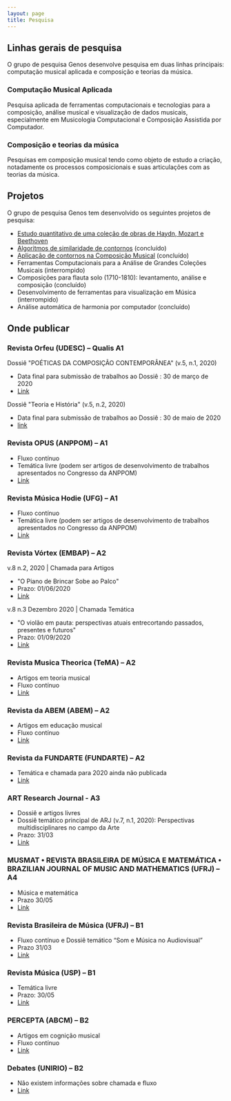 ```yaml
---
layout: page
title: Pesquisa
---
```


## Linhas gerais de pesquisa

O grupo de pesquisa Genos desenvolve pesquisa em duas linhas principais:
computação musical aplicada e composição e
teorias da música.

### Computação Musical Aplicada

Pesquisa aplicada de ferramentas computacionais e tecnologias para a
composição, análise musical e visualização de dados musicais,
especialmente em Musicologia Computacional e Composição Assistida por
Computador.

### Composição e teorias da música

Pesquisas em composição musical tendo como objeto de estudo a criação,
notadamente os processos composicionais e suas articulações com as
teorias da música.

## Projetos

O grupo de pesquisa Genos tem desenvolvido os seguintes projetos de 
pesquisa:

- [Estudo quantitativo de uma coleção de obras de Haydn, Mozart e Beethoven](https://marcos.sampaio.me/pt-br/projetos/hmb-analysis/)
- [Algoritmos de similaridade de contornos](https://marcos.sampaio.me/pt-br/projetos/contour-similarity/) (concluído)
- [Aplicação de contornos na Composição Musical](https://marcos.sampaio.me/pt-br/projetos/contour-composition/) (concluído)
- Ferramentas Computacionais para a Análise de Grandes Coleções Musicais 
  (interrompido)
- Composições para flauta solo (1710-1810): levantamento, análise e composição (concluído)
- Desenvolvimento de ferramentas para visualização em Música (interrompido)
- Análise automática de harmonia por computador (concluído)

## Onde publicar

### Revista Orfeu (UDESC) – Qualis A1

Dossiê "POÉTICAS DA COMPOSIÇÃO CONTEMPORÂNEA" (v.5, n.1, 2020)

- Data final para submissão de trabalhos ao Dossiê : 30 de março de 2020
- [Link](http://revistas.udesc.br/index.php/orfeu/announcement/view/246)

Dossiê "Teoria e História" (v.5, n.2, 2020)

- Data final para submissão de trabalhos ao Dossiê : 30 de maio de 2020
- [link](http://revistas.udesc.br/index.php/orfeu/announcement/view/272)

### Revista OPUS (ANPPOM) – A1

- Fluxo contínuo
- Temática livre (podem ser artigos de desenvolvimento de trabalhos
  apresentados no Congresso da ANPPOM)
- [Link](http://www.anppom.com.br/revista/index.php/opus/about/submissions#authorGuidelines)

### Revista Música Hodie (UFG) – A1

- Fluxo contínuo
- Temática livre (podem ser artigos de desenvolvimento de trabalhos
  apresentados no Congresso da ANPPOM)
- [Link](https://www.revistas.ufg.br/musica/about/submissions)

### Revista Vórtex (EMBAP) – A2

v.8 n.2, 2020 | Chamada para Artigos

- "O Piano de Brincar Sobe ao Palco"
- Prazo: 01/06/2020
- [Link](http://vortex.unespar.edu.br/call_v8_n2.pdf)

v.8 n.3 Dezembro 2020 | Chamada Temática

- "O violão em pauta: perspectivas atuais entrecortando passados,
  presentes e futuros"
- Prazo: 01/09/2020
- [Link](http://vortex.unespar.edu.br/call_v8_n3.pdf)

### Revista Musica Theorica (TeMA) – A2

- Artigos em teoria musical
- Fluxo contínuo
- [Link](https://tema.mus.br/revistas/index.php/musica-theorica/about/submissions#authorGuidelines)

### Revista da ABEM (ABEM) – A2

- Artigos em educação musical
- Fluxo contínuo
- [Link](http://www.abemeducacaomusical.com.br/revistas/revistaabem/index.php/revistaabem/about/submissions)

### Revista da FUNDARTE (FUNDARTE) – A2

- Temática e chamada para 2020 ainda não publicada
- [Link](http://seer.fundarte.rs.gov.br/index.php/RevistadaFundarte/index)

### ART Research Journal - A3

- Dossiê e artigos livres
- Dossiê temático principal de ARJ (v.7, n.1, 2020): Perspectivas
  multidisciplinares no campo da Arte
- Prazo: 31/03
- [Link](https://periodicos.ufrn.br/artresearchjournal/announcement)

### MUSMAT • REVISTA BRASILEIRA DE MÚSICA E MATEMÁTICA • BRAZILIAN JOURNAL OF MUSIC AND MATHEMATICS (UFRJ) – A4

- Música e matemática
- Prazo 30/05
- [Link](https://musmat.org/musmat-journal/guidelines-for-authors/)

### Revista Brasileira de Música (UFRJ) – B1

- Fluxo contínuo e Dossiê temático “Som e Música no Audiovisual”
- Prazo 31/03
- [Link](https://revistas.ufrj.br/index.php/rbm/announcement/view/394)

### Revista Música (USP) – B1

- Temática livre
- Prazo: 30/05
- [Link](https://www.revistas.usp.br/revistamusica/about/submissions)

### PERCEPTA (ABCM) – B2

- Artigos em cognição musical
- Fluxo contínuo
- [Link](https://www.abcogmus.org/journals/index.php/percepta/index)

### Debates (UNIRIO) – B2

- Não existem informações sobre chamada e fluxo
- [Link](http://www.seer.unirio.br/index.php/revistadebates/about/submissions#authorGuidelines)
